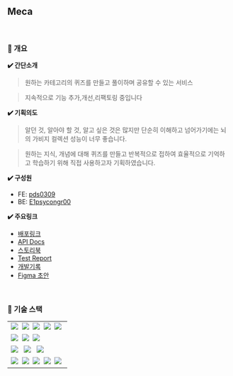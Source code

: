 ## Meca

<br>

### 📝 개요

**✔️ 간단소개**

> 원하는 카테고리의 퀴즈를 만들고 풀이하며 공유할 수 있는 서비스

> 지속적으로 기능 추가,개선,리팩토링 중입니다

**✔️ 기획의도**

> 알던 것, 알아야 할 것, 알고 싶은 것은 많지만 단순히 이해하고 넘어가기에는 뇌의 가비지 컬렉션 성능이 너무 좋습니다.

> 원하는 지식, 개념에 대해 퀴즈를 만들고 반복적으로 접하여 효율적으로 기억하고 학습하기 위해 직접 사용하고자 기획하였습니다.

**✔️ 구성원**

- FE: [pds0309](https://github.com/pds0309)
- BE: [E1psycongr00](https://github.com/E1psycongr00)

**✔️ 주요링크**

- [배포링크](https://app.mecastudy.com/)
- [API Docs](https://mecastudy.com/docs/index.html)
- [스토리북](https://6413033b2479feb7701e7dea-etusuklqhy.chromatic.com/?path=/story/components-common-atoms-avatar--default)
- [Test Report](https://app.codecov.io/gh/Almondia/meca-backend)
- [개발기록](https://velog.io/@e1psycongr00/series/Meca-project-%EA%B0%9C%EB%B0%9C-%EC%9D%BC%EC%A7%80)
- [Figma 초안](https://www.figma.com/file/K5DFt69C1jpUrUVCa1CfZ4/Untitled?type=design&node-id=19-2127&mode=design)

<br>

### 📝 기술 스택

<table cellspacing="0" cellpadding="0">
<tr>
 <td>
  <img src="https://img.shields.io/badge/Java-007396?style=for-the-badge&logo=OpenJdk&logoColor=white"/>&nbsp;
  <img src="https://img.shields.io/badge/Spring Boot-6DB33F?style=for-the-badge&logo=SpringBoot&logoColor=white"/>&nbsp;
  <img src="https://img.shields.io/badge/Spring Security-6DB33F?style=for-the-badge&logo=SpringSecurity&logoColor=white"/>&nbsp;
  <img src="https://img.shields.io/badge/Spring Data Jpa-FE9A2E?style=for-the-badge&logo=Jpa&logoColor=white"/>&nbsp;
  <img src="https://img.shields.io/badge/QueryDsl-000000?style=for-the-badge&logo=QueryDsl&logoColor=white"/>&nbsp;
 </td>
</tr>
<tr>
 <td>
  <img src="https://img.shields.io/badge/Oracle-F80000?style=for-the-badge&logo=Oracle&logoColor=white"/>&nbsp;
  <img src="https://img.shields.io/badge/Mysql-4479A1?style=for-the-badge&logo=Mysql&logoColor=white"/>&nbsp;
  <img src="https://img.shields.io/badge/h2-6E6E6E?style=for-the-badge&logo=h2&logoColor=white"/> &nbsp;
 </td>
</tr>
<tr>
 <td>
   <img src="https://img.shields.io/badge/Junit-25A162?style=for-the-badge&logo=Junit5&logoColor=white"/> &nbsp;
   <img src="https://img.shields.io/badge/Postman-FF6C37?style=for-the-badge&logo=Postman&logoColor=white"/> &nbsp;
   <img src="https://img.shields.io/badge/Spring rest docs-6DB33F?style=for-the-badge&logo=Spring&logoColor=white"/> &nbsp;
</tr>
<tr>
</tr>
<tr>
 <td>
    <img src="https://img.shields.io/badge/GitHub Actions-2088FF?style=for-the-badge&logo=GitHub Actions&logoColor=white"/>&nbsp;
    <img src="https://img.shields.io/badge/docker-2496ED?style=for-the-badge&logo=docker&logoColor=white"/>&nbsp;
    <img src="https://img.shields.io/badge/nginx-009639?style=for-the-badge&logo=nginx&logoColor=white"/>&nbsp;
    <img src="https://img.shields.io/badge/aws-232F3E?style=for-the-badge&logo=amazon aws&logoColor=white"/>&nbsp;
    <img src="https://img.shields.io/badge/Oracle Cloud Instance-F80000?style=for-the-badge&logo=Oracle Cloud Instance&logoColor=white"/>&nbsp;
 </td>
</tr>
</table>
